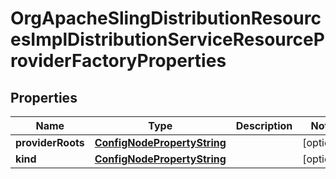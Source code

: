 

# OrgApacheSlingDistributionResourcesImplDistributionServiceResourceProviderFactoryProperties

## Properties

Name | Type | Description | Notes
------------ | ------------- | ------------- | -------------
**providerRoots** | [**ConfigNodePropertyString**](ConfigNodePropertyString.md) |  |  [optional]
**kind** | [**ConfigNodePropertyString**](ConfigNodePropertyString.md) |  |  [optional]



